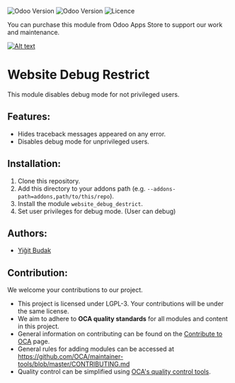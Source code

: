 
![Odoo Version](https://img.shields.io/badge/maturity-production/stable-green)  ![Odoo Version](https://img.shields.io/badge/odoo_version-16.0-blue)  ![Licence](https://img.shields.io/badge/licence-LGPL--3-lightgrey) 

You can purchase this module from Odoo Apps Store to support our work and maintenance.

[![Alt text](https://img.shields.io/badge/Odoo%20Apps%20Store-714b67?style=for-the-badge)](https://apps.odoo.com/apps/modules/16.0/website_debug_restrict/)

# Website Debug Restrict

This module disables debug mode for not privileged users.

## Features:

- Hides traceback messages appeared on any error.
- Disables debug mode for unprivileged users.

## Installation:

1. Clone this repository.
2. Add this directory to your addons path (e.g. `--addons-path=addons,path/to/this/repo`).
3. Install the module `website_debug_destrict`.
4. Set user privileges for debug mode. (User can debug)

## Authors:

- [Yiğit Budak](https://github.com/yibudak)

## Contribution:

We welcome your contributions to our project.

- This project is licensed under LGPL-3. Your contributions will be under the same license.
- We aim to adhere to **OCA quality standards** for all modules and content in this project.
- General information on contributing can be found on the [Contribute to OCA](https://odoo-community.org/page/Contribute) page.
- General rules for adding modules can be accessed at https://github.com/OCA/maintainer-tools/blob/master/CONTRIBUTING.md
- Quality control can be simplified using [OCA's quality control tools](https://github.com/OCA/maintainer-quality-tools).
